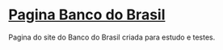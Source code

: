 # [Pagina Banco do Brasil ](https://paginabancodobrasil.vercel.app)
Pagina do site do Banco do Brasil criada para estudo e testes.

